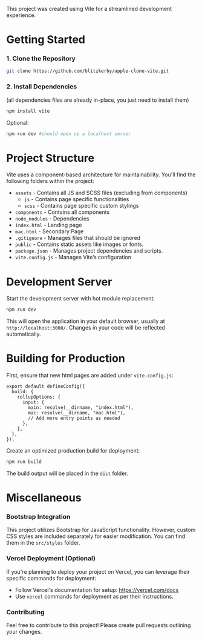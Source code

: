 This project was created using Vite for a streamlined development experience.

# Getting Started


### 1. Clone the Repository

```bash
git clone https://github.com/blitzkerby/apple-clone-vite.git
```

### 2. Install Dependencies

(all dependencies files are already in-place, you just need to install them)

```bash
npm install vite
```

Optional:

```bash
npm run dev #should open up a localhost server
```

# Project Structure


Vite uses a component-based architecture for maintainability. You'll find the following folders within the project:

- `assets` - Contains all JS and SCSS files (excluding from components)
  - `js` - Contains page specific functionalities
  - `scss` - Contains page specific custom stylings
- `components` - Contains all components
- `node_modules` - Dependencies
- `index.html` - Landing page
- `mac.html` - Secondary Page
- `.gitignore` - Manages files that should be ignored
- `public` - Contains static assets like images or fonts.
- `package.json` - Manages project dependencies and scripts.
- `vite.config.js` - Manages Vite’s configuration

# Development Server



Start the development server with hot module replacement:

```bash
npm run dev
```

This will open the application in your default browser, usually at `http://localhost:3000/`. Changes in your code will be reflected automatically.

# Building for Production

First, ensure that new html pages are added under `vite.config.js`:

```JS
export default defineConfig({
  build: {
    rollupOptions: {
      input: {
        main: resolve(__dirname, "index.html"),
        mac: resolve(__dirname, "mac.html"),
        // Add more entry points as needed
      },
    },
  },
});
```

Create an optimized production build for deployment:

```bash
npm run build
```

The build output will be placed in the `dist` folder.

# Miscellaneous


### Bootstrap Integration

This project utilizes Bootstrap for JavaScript functionality. However, custom CSS styles are included separately for easier modification. You can find them in the `src/styles` folder.

### Vercel Deployment (Optional)

If you're planning to deploy your project on Vercel, you can leverage their specific commands for deployment:

- Follow Vercel's documentation for setup: <https://vercel.com/docs>
- Use `vercel` commands for deployment as per their instructions.

### Contributing

Feel free to contribute to this project! Please create pull requests outlining your changes.

